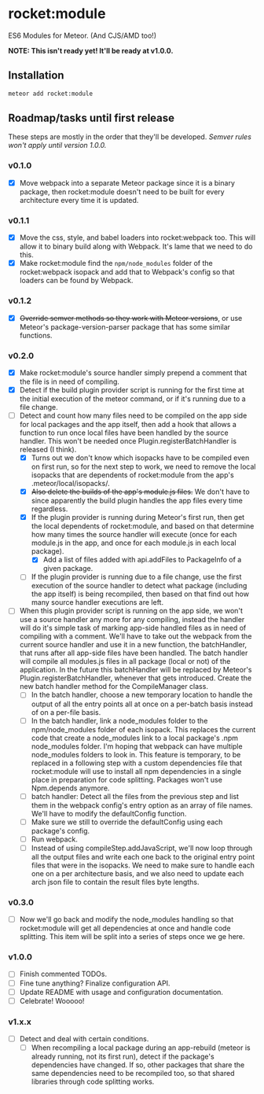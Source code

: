 rocket:module
=============

ES6 Modules for Meteor. (And CJS/AMD too!)

**NOTE: This isn't ready yet! It'll be ready at v1.0.0.**

Installation
------------

```sh
meteor add rocket:module
```

Roadmap/tasks until first release
---------------------------------

These steps are mostly in the order that they'll be developed. *Semver rules won't
apply until version 1.0.0.*

### v0.1.0
- [x] Move webpack into a separate Meteor package since it is a binary package,
      then rocket:module doesn't need to be built for every architecture every
      time it is updated.

### v0.1.1
- [x] Move the css, style, and babel loaders into rocket:webpack too. This will
      allow it to binary build along with Webpack. It's lame that we need to do
      this.
- [x] Make rocket:module find the `npm/node_modules` folder of the
      rocket:webpack isopack and add that to Webpack's config so that loaders can
      be found by Webpack.

### v0.1.2
- [x] ~~Override semver methods so they work with Meteor versions~~, or use Meteor's
      package-version-parser package that has some similar functions.

### v0.2.0
- [x] Make rocket:module's source handler simply prepend a comment that the
      file is in need of compiling.
- [x] Detect if the build plugin provider script is running for the first time
      at the initial execution of the meteor command, or if it's running due to a file
      change.
- [ ] Detect and count how many files need to be compiled on the app side for
      local packages and the app itself, then add a hook that allows a function to
      run once local files have been handled by the source handler. This won't be
      needed once Plugin.registerBatchHandler is released (I think).
  - [x] Turns out we don't know which isopacks have to be compiled even on
        first run, so for the next step to work, we need to remove the local isopacks
        that are dependents of rocket:module from the app's .meteor/local/isopacks/.
  - [x] ~~Also delete the builds of the app's module.js files.~~ We don't have to since apparently
        the build plugin handles the app files every time regardless.
  - [x] If the plugin provider is running during Meteor's first run, then get
        the local dependents of rocket:module, and based on that determine how many
        times the source handler will execute (once for each module.js in the app, and
        once for each module.js in each local package).
    - [x] Add a list of files added with api.addFiles to PackageInfo of a given package.
  - [ ] If the plugin provider is running due to a file change, use the first execution of
        the source handler to detect what package (including the app itself) is being
        recompiled, then based on that find out how many source handler executions
        are left.
- [ ] When this plugin provider script is running on the app side, we won't use
      a source handler any more for any compiling, instead the handler will do it's
      simple task of marking app-side handled files as in need of compiling with a
      comment. We'll have to take out the webpack from the current source handler and
      use it in a new function, the batchHandler, that runs after all app-side files
      have been handled. The batch handler will compile all modules.js files in all
      package (local or not) of the application. In the future this batchHandler will
      be replaced by Meteor's Plugin.registerBatchHandler, whenever that gets
      introduced. Create the new batch handler method for the CompileManager class.
  - [ ] In the batch handler, choose a new temporary location to handle the
        output of all the entry points all at once on a per-batch basis instead
        of on a per-file basis.
  - [ ] In the batch handler, link a node_modules folder to the npm/node_modules
        folder of each isopack. This replaces the current code that create a
        node_modules link to a local package's .npm node_modules folder. I'm
        hoping that webpack can have multiple node_modules folders to look in.
        This feature is temporary, to be replaced in a following step with a
        custom dependencies file that rocket:module will use to install all npm
        dependencies in a single place in preparation for code splitting.
        Packages won't use Npm.depends anymore.
  - [ ] batch handler: Detect all the files from the previous step and list them in the
        webpack config's entry option as an array of file names. We'll have to
        modify the defaultConfig function.
  - [ ] Make sure we still to override the defaultConfig using each package's config.
  - [ ] Run webpack.
  - [ ] Instead of using compileStep.addJavaScript, we'll now loop through all
        the output files and write each one back to the original entry point
        files that were in the isopacks. We need to make sure to handle each
        one on a per architecture basis, and we also need to update each arch
        json file to contain the result files byte lengths.

### v0.3.0
- [ ] Now we'll go back and modify the node_modules handling so that
      rocket:module will get all dependencies at once and handle code splitting.
      This item will be split into a series of steps once we ge here.

### v1.0.0
- [ ] Finish commented TODOs.
- [ ] Fine tune anything? Finalize configuration API.
- [ ] Update README with usage and configuration documentation.
- [ ] Celebrate! Wooooo!

### v1.x.x
- [ ] Detect and deal with certain conditions.
  - [ ] When recompiling a local package during an app-rebuild (meteor is already
        running, not its first run), detect if the package's dependencies have
        changed. If so, other packages that share the same dependencies need to be
        recompiled too, so that shared libraries through code splitting works.

